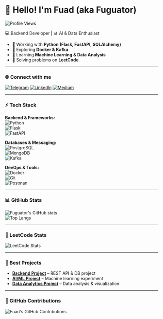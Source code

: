 # 👋 Hello! I'm Fuad (aka Fuguator)

![Profile Views](https://komarev.com/ghpvc/?username=Fuguator&color=green)

💻 Backend Developer | 📊 AI & Data Enthusiast  

- 🔭 Working with **Python (Flask, FastAPI, SQLAlchemy)**  
- 🐳 Exploring **Docker & Kafka**  
- 🧠 Learning **Machine Learning & Data Analysis**  
- 🎯 Solving problems on **LeetCode**  

---

### 🌐 Connect with me
[![Telegram](https://img.shields.io/badge/Telegram-2CA5E0?style=for-the-badge&logo=telegram&logoColor=white)](https://t.me/your_channel_here)
[![LinkedIn](https://img.shields.io/badge/LinkedIn-0077B5?style=for-the-badge&logo=linkedin&logoColor=white)](https://www.linkedin.com/in/fuad-abbasov-56a7a3264/)
[![Medium](https://img.shields.io/badge/Medium-000000?style=for-the-badge&logo=medium&logoColor=white)](https://medium.com/@abbsvfuad)

---

### ⚡ Tech Stack

**Backend & Frameworks:**  
![Python](https://img.shields.io/badge/-Python-3776AB?style=flat&logo=python&logoColor=white)  
![Flask](https://img.shields.io/badge/-Flask-000000?style=flat&logo=flask&logoColor=white)  
![FastAPI](https://img.shields.io/badge/-FastAPI-009688?style=flat&logo=fastapi&logoColor=white)  

**Databases & Messaging:**  
![PostgreSQL](https://img.shields.io/badge/-PostgreSQL-336791?style=flat&logo=postgresql&logoColor=white)  
![MongoDB](https://img.shields.io/badge/-MongoDB-47A248?style=flat&logo=mongodb&logoColor=white)  
![Kafka](https://img.shields.io/badge/-Kafka-231F20?style=flat&logo=apache-kafka&logoColor=white)  

**DevOps & Tools:**  
![Docker](https://img.shields.io/badge/-Docker-2496ED?style=flat&logo=docker&logoColor=white)  
![Git](https://img.shields.io/badge/-Git-F05032?style=flat&logo=git&logoColor=white)  
![Postman](https://img.shields.io/badge/-Postman-FF6C37?style=flat&logo=postman&logoColor=white)  

---

### 📊 GitHub Stats
![Fuguator's GitHub stats](https://github-readme-stats.vercel.app/api?username=Fuguator&show_icons=true&theme=tokyonight)  
![Top Langs](https://github-readme-stats.vercel.app/api/top-langs/?username=Fuguator&layout=compact&theme=tokyonight)  

---

### 🎯 LeetCode Stats
![LeetCode Stats](https://leetcard.jacoblin.cool/Fuguator?theme=dark&font=Source%20Code%20Pro&ext=activity)  

---

### 🚀 Best Projects
- [**Backend Project**](https://github.com/Fuguator/project1) – REST API & DB project  
- [**AI/ML Project**](https://github.com/Fuguator/project2) – Machine learning experiment  
- [**Data Analytics Project**](https://github.com/Fuguator/project3) – Data analysis & visualization  

---

### 🐍 GitHub Contributions
![Fuad's GitHub Contributions](https://github.com/Fuguator.png?tab=overview&from=2024-01-01&to=2024-12-31)
